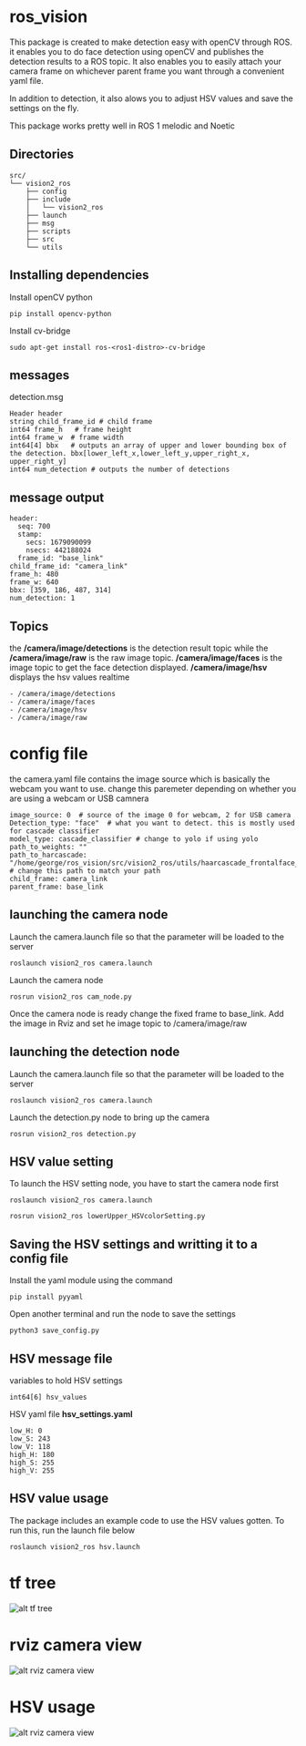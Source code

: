 # ros_vision

This package is created to make detection easy with openCV through ROS. it enables you to do face detection using openCV and publishes the detection results to a ROS topic. It also enables you to easily attach your camera frame on whichever parent frame you want through a convenient yaml file.

In addition to detection, it also alows you to adjust HSV values and save the settings on the fly.

This package works pretty well in ROS 1 melodic and Noetic 

## Directories
```
src/
└── vision2_ros
    ├── config
    ├── include
    │   └── vision2_ros
    ├── launch
    ├── msg
    ├── scripts
    ├── src
    └── utils

```

## Installing dependencies

Install openCV python
```
pip install opencv-python
```
Install cv-bridge
```
sudo apt-get install ros-<ros1-distro>-cv-bridge
```

## messages 

detection.msg

```
Header header
string child_frame_id # child frame
int64 frame_h   # frame height
int64 frame_w  # frame width
int64[4] bbx   # outputs an array of upper and lower bounding box of the detection. bbx[lower_left_x,lower_left_y,upper_right_x, upper_right_y]
int64 num_detection # outputs the number of detections
```
## message output
```
header: 
  seq: 700
  stamp: 
    secs: 1679090099
    nsecs: 442188024
  frame_id: "base_link"
child_frame_id: "camera_link"
frame_h: 480
frame_w: 640
bbx: [359, 186, 487, 314]
num_detection: 1
```
## Topics

the **/camera/image/detections** is the detection result topic while the **/camera/image/raw** is the raw image topic. **/camera/image/faces** is the image topic to get the face detection displayed. **/camera/image/hsv** displays the hsv values realtime
```
- /camera/image/detections
- /camera/image/faces
- /camera/image/hsv
- /camera/image/raw
```

# config file

the camera.yaml file contains the image source which is basically the webcam you want to use. change this paremeter depending on whether you are using a webcam or USB camnera
```
image_source: 0  # source of the image 0 for webcam, 2 for USB camera
Detection_type: "face"  # what you want to detect. this is mostly used for cascade classifier
model_type: cascade_classifier # change to yolo if using yolo
path_to_weights: ""
path_to_harcascade: "/home/george/ros_vision/src/vision2_ros/utils/haarcascade_frontalface_default.xml" # change this path to match your path
child_frame: camera_link
parent_frame: base_link
```
## launching the camera node

Launch the camera.launch file so that the parameter will be loaded to the server
```
roslaunch vision2_ros camera.launch
```
Launch the camera node
```
rosrun vision2_ros cam_node.py
```
Once the camera node is ready change the fixed frame to base_link. Add the image in Rviz and set he image topic to /camera/image/raw

## launching the detection node

Launch the camera.launch file so that the parameter will be loaded to the server
```
roslaunch vision2_ros camera.launch
```
Launch the detection.py node to bring up the camera
```
rosrun vision2_ros detection.py
```

## HSV value setting

To launch the HSV setting node, you have to start the camera node first
```
roslaunch vision2_ros camera.launch

rosrun vision2_ros lowerUpper_HSVcolorSetting.py
```
## Saving the HSV settings and writting it to a config file
Install the yaml module using the command
```
pip install pyyaml
```
Open another terminal and run the node to save the settings
```
python3 save_config.py
```
## HSV message file

variables to hold HSV settings
```
int64[6] hsv_values 
```
HSV yaml file **hsv_settings.yaml**
```
low_H: 0
low_S: 243
low_V: 118
high_H: 180
high_S: 255
high_V: 255

```
## HSV value usage

The package includes an example code to use the HSV values gotten. To run this, run the launch file below
```
roslaunch vision2_ros hsv.launch
```
# tf tree

![alt tf tree](https://github.com/GeorgeBethel/ros_vision/blob/main/src/vision2_ros/tf.png)

# rviz camera view

![alt rviz camera view](https://github.com/GeorgeBethel/ros_vision/blob/main/src/vision2_ros/face_detected.png)

# HSV usage

![alt rviz camera view](https://github.com/GeorgeBethel/ros_vision/blob/main/src/vision2_ros/hsv_settings2.png)
